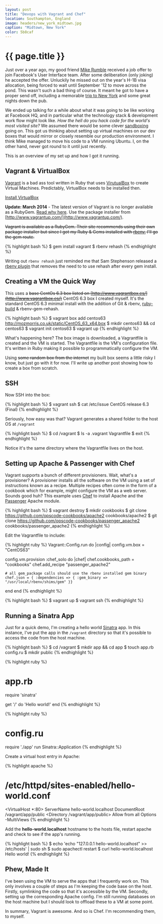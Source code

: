 ```yaml
---
layout: post
title: "Devops with Vagrant and Chef"
location: Southampton, England
image: headers/new_york_midtown.jpg
caption: "Midtown, New York"
color: 5b8caf
---
```


{{ page.title }}
================

Just over a year ago, my good friend [Mike Rumble](https://www.facebook.com/rumble) received a job offer to join Facebook's User Interface team. After some deliberation (only joking) he accepted the offer. Unluckily he missed out on the year's H-1B visa allocation, being forced to wait until September '12 to move across the pond. This wasn't such a bad thing of course. It meant he got to have a proper send off, including a memorable [trip to New York](http://pics.mozmorris.co.uk/new-york-ny/) and some great nights down the pub. 

We ended up talking for a while about what it was going to be like working at Facebook HQ, and in particular what the technology stack & development work flow might look like. *How the hell do you hack code for the world's most visited site?* We assumed there would be some clever [sandboxing](http://en.wikipedia.org/wiki/Sandbox_\(software_development) going on. This got us thinking about setting up virtual machines on our dev boxes that would mirror or closely resemble our production environment. I think Mike managed to move his code to a VM running Ubuntu. I, on the other hand, never got round to it until just recently.

This is an overview of my set up and how I got it running.


Vagrant & VirtualBox
--------------------
[Vagrant](http://www.vagrantup.com/) is a bad ass tool written in Ruby that uses [VirutualBox](https://www.virtualbox.org/) to create Virtual Machines. Predictably, VirtualBox needs to be installed then.

[Install VirtualBox](https://www.virtualbox.org/wiki/Downloads)

**Update: March 2014** - The latest version of Vagrant is no longer available as a RubyGem. [Read why here](http://mitchellh.com/abandoning-rubygems). Use the package installer from [http://www.vagrantup.com/](http://www.vagrantup.com/).

<strike>Vagrant is available as a RubyGem. Their site recommends using their own package installer but since I got my Ruby & Gems installed with [rbenv](https://github.com/sstephenson/rbenv), I'll go the gem route.</strike> 

{% highlight bash %}
$ gem install vagrant
$ rbenv rehash
{% endhighlight %}

Writing out `rbenv rehash` just reminded me that Sam Stephenson released a [rbenv plugin](https://github.com/sstephenson/rbenv-gem-rehash) that removes the need to to use rehash after every gem install.

Creating a VM the Quick Way
---------------------------

This uses a <strike>base CentOs 6.3 box listed on [http://www.vagrantbox.es/](http://www.vagrantbox.es/)</strike> CentOS 6.3 box I created myself. It's the standard CentOS 6.3 minimal install with the addition of Git & rbenv, [ruby-build](https://github.com/sstephenson/ruby-build) & rbenv-gem-rehash.

{% highlight bash %}
$ vagrant box add centos63 http://mozmorris.co.uk/static/CentOS_63_x64.box
$ mkdir centos63 && cd centos63
$ vagrant init centos63
$ vagrant up
{% endhighlight %}

What's happening here? The box image is downloaded, a Vagrantfile is created and the VM is started. The Vagrantfile is the VM's configuration file. It's written in Ruby making it possible to programmatically configure the VM.

Using <strike>some random box from the internet</strike> my built box seems a little risky I know, but just go with it for now. I'll write up another post showing how to create a box from scratch.

SSH
---

Now SSH into the box:

{% highlight bash %}
$ vagrant ssh
$ cat /etc/issue
CentOS release 6.3 (Final)
{% endhighlight %}

Seriously, how easy was that? Vagrant generates a shared folder to the host OS at `/vagrant`

{% highlight bash %}
$ cd /vagrant
$ ls -a
.vagrant  Vagrantfile
$ exit
{% endhighlight %}

Notice it's the same directory where the Vagrantfile lives on the host.

Setting up Apache & Passenger with Chef
---------------------------------------

Vagrant supports a bunch of different provisioners. Wait, what's a provisioner? A provisioner installs all the software on the VM using a set of instructions known as a recipe. Multiple recipes often come in the form of a cookbook which for example, might configure the VM as a web server. Sounds good huh? This example uses [Chef](http://www.opscode.com/chef/) to install Apache and the [Passenger](https://www.phusionpassenger.com/) Apache module.

{% highlight bash %}
$ vagrant destroy
$ mkdir cookbooks
$ git clone https://github.com/opscode-cookbooks/apache2 cookbooks/apache2
$ git clone https://github.com/opscode-cookbooks/passenger_apache2 cookbooks/passenger_apache2
{% endhighlight %}

Edit the Vagrantfile to include:

{% highlight ruby %}
Vagrant::Config.run do |config|
  config.vm.box = "CentOS63"

  config.vm.provision :chef_solo do |chef|
    chef.cookbooks_path = "cookbooks"
    chef.add_recipe "passenger_apache2"

    # all gem_package calls should use the rbenv installed gem binary
    chef.json = { :dependencies => { :gem_binary => "/usr/local/rbenv/shims/gem" }}
  end
end
{% endhighlight %}

{% highlight bash %}
$ vagrant up
$ vagrant ssh
{% endhighlight %}

Running a Sinatra App
---------------------

Just for a quick demo, I'm creating a hello world [Sinatra](http://www.sinatrarb.com/) app. In this instance, I've put the app in the `/vagrant` directory so that it's possible to access the code from the host machine.

{% highlight bash %}
$ cd /vagrant
$ mkdir app && cd app
$ touch app.rb config.ru
$ mkdir public
{% endhighlight %}

{% highlight ruby %}
# app.rb
require 'sinatra'

get '/' do
  'Hello world!'
end
{% endhighlight %}

{% highlight ruby %}
# config.ru
require './app'
run Sinatra::Application
{% endhighlight %}

Create a virtual host entry in Apache:

{% highlight apache %}
# /etc/httpd/sites-enabled/hello-world.conf
<VirtualHost *:80>
    ServerName hello-world.localhost
    DocumentRoot /vagrant/app/public
    <Directory /vagrant/app/public>
        Allow from all
        Options -MultiViews
    </Directory>
</VirtualHost>
{% endhighlight %}

Add the **hello-world.localhost** hostname to the hosts file, restart apache and check to see if the app's running.

{% highlight bash %}
$ echo 'echo "127.0.0.1   hello-world.localhost" >> /etc/hosts' | sudo sh
$ sudo apachectl restart
$ curl hello-world.localhost
Hello world!
{% endhighlight %}

Phew, Made It
-------------

I've been using the VM to serve the apps that I frequently work on. This only involves a couple of steps as I'm keeping the code base on the host. Firstly, symlinking the code so that it's accessible by the VM. Secondly, setting up the corresponding Apache config. I'm still running databases on the host machine but I should look to offload these to a VM at some point.

In summary, Vagrant is awesome. And so is Chef. I'm recommending them, to myself.






                                                                                             

